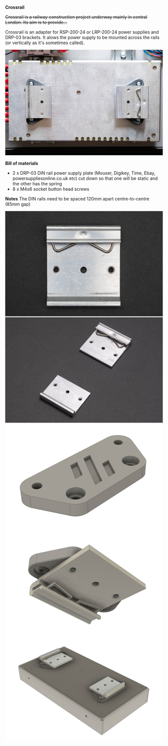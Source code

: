 **Crossrail**

~~Crossrail is a railway construction project underway mainly in central London. Its aim is to provide...~~

Crossrail is an adapter for RSP-200-24 or LRP-200-24 power supplies and DRP-03 brackets. It alows the power supply to be mounted across the rails (or vertically as it's sometimes called).

![](./images/_DSF0728.jpg)

**Bill of materials**
 - 2 x DRP-03 DIN rail power supply plate (Mouser, Digikey, Time, Ebay, powersuppliesonline.co.uk etc) cut down so that one will be static and the other has the spring
 - 8 x M4x6 socket button head screws

**Notes**
The DIN rails need to be spaced 120mm apart centre-to-centre (85mm gap)

![crossrail](./images/_DSF0725.jpg)
![crossrail](./images/_DSF0727.jpg)
![crossrail](./images/crossrail_01.jpg)
![crossrail](./images/crossrail_02.jpg)
![crossrail](./images/crossrail_03.jpg)

